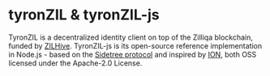 # tyronZIL & tyronZIL-js

TyronZIL is a decentralized identity client on top of the Zilliqa blockchain, funded by [ZILHive](https://zilhive.org/). TyronZIL-js is its open-source reference implementation in Node.js - based on the [Sidetree protocol](https://github.com/decentralized-identity/sidetree) and inspired by [ION](https://github.com/decentralized-identity/ion), both OSS licensed under the Apache-2.0 License.
